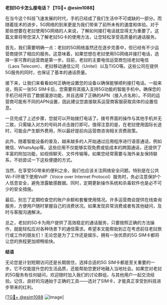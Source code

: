 **老挝5G卡怎么接电话？【TG💪+ @esim1088】**

在当今这个科技飞速发展的时代，手机已经成了我们生活中不可或缺的一部分。而随着技术的进步，5G网络的到来更是为我们带来了前所未有的速度和体验。对于那些想要在老挝使用5G网络的人来说，了解如何接打电话就显得尤为重要了。这篇文章将带您深入了解老挝5G卡的使用方法，让您轻松享受高质量的通话服务。

首先，我们需要明确一点：老挝的5G网络虽然还在逐步完善中，但已经有不少运营商提供了相应的服务。这意味着，如果您想在老挝使用5G网络并接打电话，选择一家可靠的运营商是第一步。目前，老挝的主要电信运营商包括老挝电信（Laos Telecom）、老挝移动通信公司（Unitel）以及TIGO等。这些公司在提供5G服务的同时，也保证了基本的通话质量。

接下来，让我们来看看如何正确地设置您的设备以确保能够顺利接打电话。一般来说，购买一张5G SIM卡后，您需要将其插入支持5G功能的智能手机中。确保您的手机已经开启了数据漫游功能，并且选择了正确的APN（接入点名称）。不同的运营商可能有不同的APN设置，因此建议您直接联系运营商客服获取具体的设置信息。

一旦完成了上述步骤，您就可以开始拨打电话了。拨号界面的操作与其他手机并无二致，只需输入对方的号码并点击拨打即可。值得注意的是，在老挝使用国际长途时，可能会产生额外费用，所以最好提前向运营商咨询相关资费政策。

此外，随着智能设备的普及，越来越多的人开始通过应用程序进行语音通话，例如微信、WhatsApp等。这些应用不仅能够实现免费或低成本的跨国通话，还提供了丰富的附加功能，如视频聊天、文件传输等。如果您经常需要与海外亲友保持联系，不妨尝试一下这些便捷的方式。

当然，在享受5G带来的便利之余，我们也应该关注网络安全问题。特别是在公共Wi-Fi环境下使用VoIP（Voice over Internet Protocol）服务时，务必注意保护个人信息安全，避免泄露敏感数据。同时，定期更新操作系统和杀毒软件也是必不可少的安全措施。

最后，别忘了定期检查您的账户余额和套餐使用情况。许多运营商会提供在线查询服务，方便用户随时掌握自己的消费状况。如果发现异常消费或者有其他疑问，及时与客服沟通解决。

总之，老挝的5G卡为用户提供了高效稳定的通话服务，只要按照正确的方法操作，就能轻松应对各种场景下的通信需求。希望本文能帮助到正在考虑前往老挝旅行或工作的朋友们！无论您是为了工作还是娱乐，拥有一张优质的5G SIM卡都将让您的旅程更加顺畅愉快。

**结语**

无论您是计划短期访问还是长期居住，选择合适的5G SIM卡都是至关重要的一步。它不仅能提升您的生活品质，还能帮助您更好地融入当地社会。如果您对老挝的5G服务有任何疑问，欢迎随时加入我们的讨论群组，与其他用户一起交流经验。记住，良好的沟通始于正确的工具——选对了SIM卡，才能真正享受到科技进步带来的红利。

[[TG💪+ @esim1088](https://t.me/s/esim1088) ![Image](https://i.postimg.cc/4NQfJmqS/Snipaste-2025-05-13-00-14-12.png)]